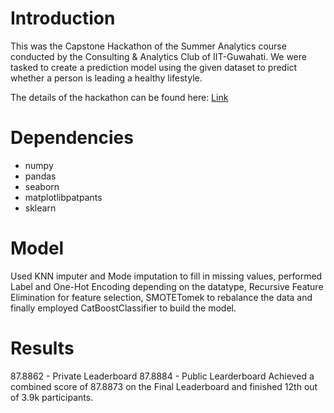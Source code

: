 # Introduction
This was the Capstone Hackathon of the Summer Analytics course conducted by the Consulting & Analytics Club of IIT-Guwahati. We were tasked to create a prediction model using the given dataset to predict whether a person is leading a healthy lifestyle.

The details of the hackathon can be found here: [Link](https://aiplanet.com/challenges/347/healthy-life-style-hackathon-by-iit-guwahati-d7ac6059/overview/about)


# Dependencies
* numpy
* pandas
* seaborn
* matplotlibpatpants
* sklearn

# Model
Used KNN imputer and Mode imputation to fill in missing values, performed Label and One-Hot Encoding depending on the datatype, Recursive Feature Elimination for feature selection, SMOTETomek to rebalance the data and finally employed CatBoostClassifier to build the model.

# Results
87.8862 - Private Leaderboard 
87.8884 - Public Learderboard
Achieved a combined score of 87.8873 on the Final Leaderboard and finished 12th out of 3.9k participants. 
